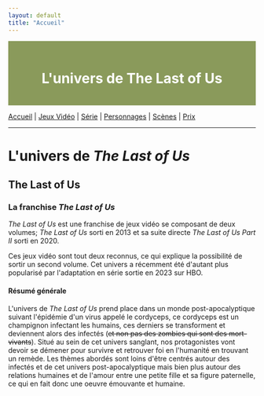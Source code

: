 ```yaml
---
layout: default
title: "Accueil"
---
```

<div style="position: fixed; top: 0; left: 0; width: 150px; height: 100vh; background-image: url('thelastofus1.jpg');">
</div>
<div style="position: fixed; top: 0; right: 0; width: 150px; height: 100vh; background-image: url('thelastofus2.jpg');">
</div>


<div style="background-color: #8A9A5B; padding: 20px; text-align: center; color: white;">
    <h1>L'univers de The Last of Us </h1>
</div>

[Accueil](index.md) | [Jeux Vidéo](jeuxvideo.md) | [Série](serie.md) | [Personnages](personnages.md) | [Scènes](scenes.md) | [Prix](prix.md)

---

# L'univers de _The Last of Us_
                                
## The Last of Us

### La franchise _The Last of Us_ 

*The Last of Us* est une franchise de jeux vidéo se composant de deux volumes; *The Last of Us* sorti en 2013 et sa suite directe *The Last of Us Part II* sorti en 2020.

Ces jeux vidéo sont tout deux reconnus, ce qui explique la possibilité de sortir un second volume. Cet univers a récemment été d'autant plus popularisé par l'adaptation en série sortie en 2023 sur HBO.

#### Résumé générale
L'univers de *The Last of Us* prend place dans un monde post-apocalyptique suivant l'épidémie d'un virus appelé le cordyceps, ce cordyceps est un champignon infectant les humains, ces derniers se transforment et deviennent alors des infectés (~~et non pas des zombies qui sont des mort-vivants~~). Situé au sein de cet univers sanglant, nos protagonistes vont devoir se démener pour survivre et retrouver foi en l'humanité en trouvant un remède. Les thèmes abordés sont loins d'être centrés autour des infectés et de cet univers post-apocalyptique mais bien plus autour des relations humaines et de l'amour entre une petite fille et sa figure paternelle, ce qui en fait donc une oeuvre émouvante et humaine. 
